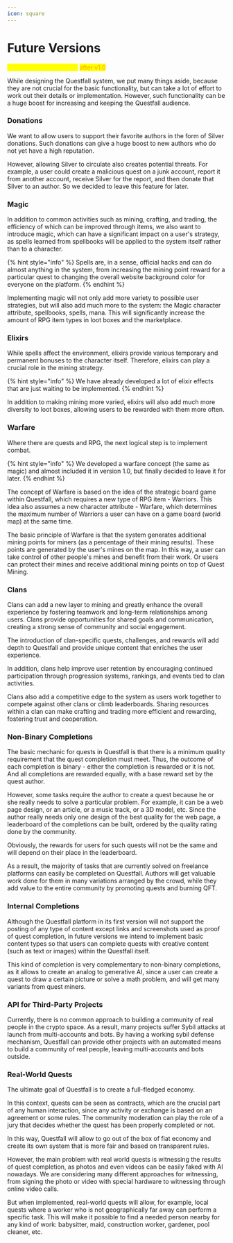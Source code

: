 ```yaml
---
icon: square
---
```


# Future Versions

<mark style="color:yellow;">Future Questfall features</mark> <mark style="color:orange;">after v1.0</mark>

While designing the Questfall system, we put many things aside, because they are not crucial for the basic functionality, but can take a lot of effort to work out their details or implementation. However, such functionality can be a huge boost for increasing and keeping the Questfall audience.

### Donations

We want to allow users to support their favorite authors in the form of Silver donations. Such donations can give a huge boost to new authors who do not yet have a high reputation.

However, allowing Silver to circulate also creates potential threats. For example, a user could create a malicious quest on a junk account, report it from another account, receive Silver for the report, and then donate that Silver to an author. So we decided to leave this feature for later.

### Magic

In addition to common activities such as mining, crafting, and trading, the efficiency of which can be improved through items, we also want to introduce magic, which can have a significant impact on a user's strategy, as spells learned from spellbooks will be applied to the system itself rather than to a character.

{% hint style="info" %}
Spells are, in a sense, official hacks and can do almost anything in the system, from increasing the mining point reward for a particular quest to changing the overall website background color for everyone on the platform.
{% endhint %}

Implementing magic will not only add more variety to possible user strategies, but will also add much more to the system: the Magic character attribute, spellbooks, spells, mana. This will significantly increase the amount of RPG item types in loot boxes and the marketplace.

### Elixirs

While spells affect the environment, elixirs provide various temporary and permanent bonuses to the character itself. Therefore, elixirs can play a crucial role in the mining strategy.

{% hint style="info" %}
We have already developed a lot of elixir effects that are just waiting to be implemented.
{% endhint %}

In addition to making mining more varied, elixirs will also add much more diversity to loot boxes, allowing users to be rewarded with them more often.

### Warfare

Where there are quests and RPG, the next logical step is to implement combat.

{% hint style="info" %}
We developed a warfare concept (the same as magic) and almost included it in version 1.0, but finally decided to leave it for later.
{% endhint %}

The concept of Warfare is based on the idea of the strategic board game within Questfall, which requires a new type of RPG item - Warriors. This idea also assumes a new character attribute - Warfare, which determines the maximum number of Warriors a user can have on a game board (world map) at the same time.

The basic principle of Warfare is that the system generates additional mining points for miners (as a percentage of their mining results). These points are generated by the user's mines on the map. In this way, a user can take control of other people's mines and benefit from their work. Or users can protect their mines and receive additional mining points on top of Quest Mining.

### Clans

Clans can add a new layer to mining and greatly enhance the overall experience by fostering teamwork and long-term relationships among users. Clans provide opportunities for shared goals and communication, creating a strong sense of community and social engagement.

The introduction of clan-specific quests, challenges, and rewards will add depth to Questfall and provide unique content that enriches the user experience.

In addition, clans help improve user retention by encouraging continued participation through progression systems, rankings, and events tied to clan activities.

Clans also add a competitive edge to the system as users work together to compete against other clans or climb leaderboards. Sharing resources within a clan can make crafting and trading more efficient and rewarding, fostering trust and cooperation.

### Non-Binary Completions

The basic mechanic for quests in Questfall is that there is a minimum quality requirement that the quest completion must meet. Thus, the outcome of each completion is binary - either the completion is rewarded or it is not. And all completions are rewarded equally, with a base reward set by the quest author.

However, some tasks require the author to create a quest because he or she really needs to solve a particular problem. For example, it can be a web page design, or an article, or a music track, or a 3D model, etc. Since the author really needs only one design of the best quality for the web page, a leaderboard of the completions can be built, ordered by the quality rating done by the community.

Obviously, the rewards for users for such quests will not be the same and will depend on their place in the leaderboard.

As a result, the majority of tasks that are currently solved on freelance platforms can easily be completed on Questfall. Authors will get valuable work done for them in many variations arranged by the crowd, while they add value to the entire community by promoting quests and burning QFT.

### Internal Completions

Although the Questfall platform in its first version will not support the posting of any type of content except links and screenshots used as proof of quest completion, in future versions we intend to implement basic content types so that users can complete quests with creative content (such as text or images) within the Questfall itself.

This kind of completion is very complementary to non-binary completions, as it allows to create an analog to generative AI, since a user can create a quest to draw a certain picture or solve a math problem, and will get many variants from quest miners.

### API for Third-Party Projects

Currently, there is no common approach to building a community of real people in the crypto space. As a result, many projects suffer Sybil attacks at launch from multi-accounts and bots. By having a working sybil defense mechanism, Questfall can provide other projects with an automated means to build a community of real people, leaving multi-accounts and bots outside.

### Real-World Quests

The ultimate goal of Questfall is to create a full-fledged economy.

In this context, quests can be seen as contracts, which are the crucial part of any human interaction, since any activity or exchange is based on an agreement or some rules. The community moderation can play the role of a jury that decides whether the quest has been properly completed or not.

In this way, Questfall will allow to go out of the box of fiat economy and create its own system that is more fair and based on transparent rules.

However, the main problem with real world quests is witnessing the results of quest completion, as photos and even videos can be easily faked with AI nowadays. We are considering many different approaches for witnessing, from signing the photo or video with special hardware to witnessing through online video calls.

But when implemented, real-world quests will allow, for example, local quests where a worker who is not geographically far away can perform a specific task. This will make it possible to find a needed person nearby for any kind of work: babysitter, maid, construction worker, gardener, pool cleaner, etc.
